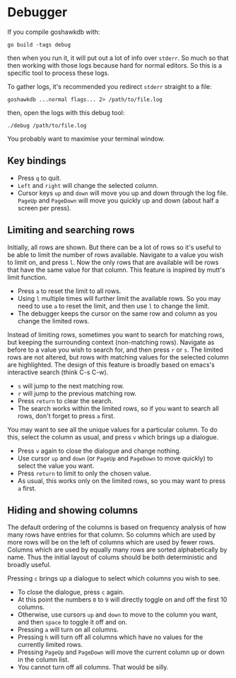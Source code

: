 # Debugger

If you compile goshawkdb with:

    go build -tags debug

then when you run it, it will put out a lot of info over `stderr`. So
much so that then working with those logs because hard for normal
editors. So this is a specific tool to process these logs.

To gather logs, it's recommended you redirect `stderr` straight to a
file:

    goshawkdb ...normal flags... 2> /path/to/file.log

then, open the logs with this debug tool:

    ./debug /path/to/file.log

You probably want to maximise your terminal window.

## Key bindings

* Press `q` to quit.
* `Left` and `right` will change the selected column.
* Cursor keys `up` and `down` will move you up and down through the
  log file. `PageUp` and `PageDown` will move you quickly up and down
  (about half a screen per press).

## Limiting and searching rows

Initially, all rows are shown. But there can be a lot of rows so it's
useful to be able to limit the number of rows available. Navigate to a
value you wish to limit on, and press `l`. Now the only rows that are
available will be rows that have the same value for that column. This
feature is inspired by mutt's limit function.

* Press `a` to reset the limit to all rows.
* Using `l` multiple times will further limit the available rows. So
  you may need to use `a` to reset the limit, and then use `l` to
  change the limit.
* The debugger keeps the cursor on the same row and column as you
  change the limited rows.

Instead of limiting rows, sometimes you want to search for matching
rows, but keeping the surrounding context (non-matching
rows). Navigate as before to a value you wish to search for, and then
press `r` or `s`. The limited rows are not altered, but rows with
matching values for the selected column are highlighted. The design of
this feature is broadly based on emacs's interactive search (think C-s
C-w).

* `s` will jump to the next matching row.
* `r` will jump to the previous matching row.
* Press `return` to clear the search.
* The search works within the limited rows, so if you want to search
  all rows, don't forget to press `a` first.

You may want to see all the unique values for a particular column. To
do this, select the column as usual, and press `v` which brings up a
dialogue.

* Press `v` again to close the dialogue and change nothing.
* Use cursor `up` and `down` (or `PageUp` and `PageDown` to move
  quickly) to select the value you want.
* Press `return` to limit to only the chosen value.
* As usual, this works only on the limited rows, so you may want to
  press `a` first.

## Hiding and showing columns

The default ordering of the columns is based on frequency analysis of
how many rows have entries for that column. So columns which are used
by more rows will be on the left of columns which are used by fewer
rows. Columns which are used by equally many rows are sorted
alphabetically by name. Thus the initial layout of colums should be
both deterministic and broadly useful.

Pressing `c` brings up a dialogue to select which columns you wish to
see.

* To close the dialogue, press `c` again.
* At this point the numbers `0` to `9` will directly toggle on and off
  the first 10 columns.
* Otherwise, use cursors `up` and `down` to move to the column you
  want, and then `space` to toggle it off and on.
* Pressing `a` will turn on all columns.
* Pressing `h` will turn off all columns which have no values for the
  currently limited rows.
* Pressing `PageUp` and `PageDown` will move the current column up or
  down in the column list.
* You cannot turn off all columns. That would be silly.
